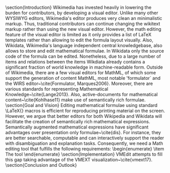 \section{Introduction}
Wikimedia has invested heavily in lowering the burden for contributors, by developing a visual editor.
Unlike many other WYSIWYG editors, Wikimedia's editor produces very clean an minimalistic markup.
Thus, traditional contributors can continue changing the wikitext markup rather than using the new visual editor.
However, the math editing feature of the visual editor is limited as it only provides a list of LaTeX templates rather than allowing to edit the formula layout visually.
Also, Wikidata, Wikimedia's language independent central knowledgebase, also allows to store and edit mathematical formulae.
In Wikidata only the source code of the formula can be edited.
Nonetheless, due to a large number of items and relations between the items Wikdiata already contains a significant fraction of world knowledge in machine-readable form.
Outside of Wikimedia, there are a few visual editors for MathML, of which some support the generation of content MathML, most notable 'formulator` and the WIRS editor~\cite{Formulator, Marques2006}.
Moreover, there are various standards for representing Mathematical Knowledge~\cite{Lange2013}.
Also, active-documents for mathematical content~\cite{Kohlhase11} make use of semantically rich formulae.
\section{Goal and Vision}
Editing mathematical formulae using standard \LaTeX{} macros is efficient for reproducing printing material on the screen.
However, we argue that better editors for both Wikipedia and Wikidata will facilitate the creation of semantically rich mathematical expressions.
Semantically augmented mathematical expressions have significant advantages over presentation only formulae~\cite{dis}.
For instance, they are better searchable, computable and can interactively support the reader with disambiguation and explanation tasks.
Consequently, we need a Math editing tool that fulfills the following requirements:
\begin{enumerate}
\item The tool
\end{enumerate}
\section{Implementation}
VMEdit attempts to fill this gap taking advantage of the VMEXT visualization~\cite{vmext17}.
\section{Conclusion and Outlook}
